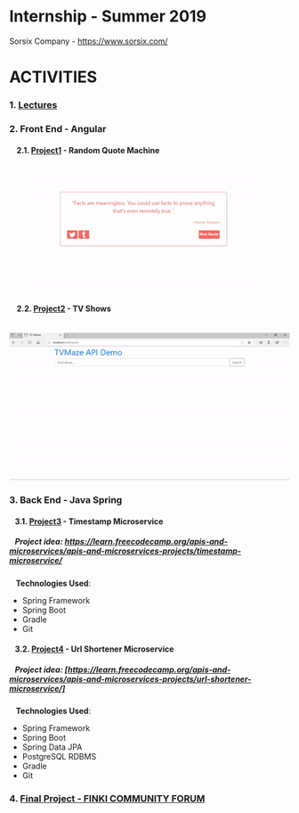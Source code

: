 # Internship - Summer 2019

Sorsix Company - https://www.sorsix.com/


# ACTIVITIES

### 1. [Lectures](https://github.com/FisnikL/Internship-Summer-2019/tree/master/Sorsix-Material)
### 2. Front End - Angular  
#### &nbsp;&nbsp;&nbsp;&nbsp;2.1. [Project1](https://github.com/FisnikL/Internship-Summer-2019/tree/master/Projects/1.%20Front%20End%20-%20Angular/random-quote-spring-2019/random-quote-machine-FL) - Random Quote Machine
&nbsp;&nbsp;&nbsp;&nbsp;<img src="https://github.com/FisnikL/Internship-Summer-2019/blob/master/gifs/project1.gif" alt="random quote generator"/>

#### &nbsp;&nbsp;&nbsp;&nbsp;2.2. [Project2](https://github.com/FisnikL/Internship-Summer-2019/tree/master/Projects/1.%20Front%20End%20-%20Angular/tv-shows-interns/tv-shows-FL) - TV Shows  
&nbsp;&nbsp;&nbsp;&nbsp;<img src="https://github.com/FisnikL/Internship-Summer-2019/blob/master/gifs/project2.gif" alt="random quote generator"/>  

### 3. Back End - Java Spring

#### &nbsp;&nbsp;&nbsp;3.1. [Project3](https://github.com/FisnikL/Internship-Summer-2019/tree/master/Projects/2.%20Back%20End%20-%20Spring/timestamp-interns) - Timestamp Microservice 
##### &nbsp;&nbsp;&nbsp;Project idea: https://learn.freecodecamp.org/apis-and-microservices/apis-and-microservices-projects/timestamp-microservice/
&nbsp;&nbsp;&nbsp;**Technologies Used**:     
- Spring Framework
- Spring Boot  
- Gradle  
- Git 
  

#### &nbsp;&nbsp;&nbsp;3.2. [Project4](https://github.com/FisnikL/Internship-Summer-2019/tree/master/Projects/2.%20Back%20End%20-%20Spring/url-shortener-interns) - Url Shortener Microservice

##### &nbsp;&nbsp;&nbsp;Project idea: [https://learn.freecodecamp.org/apis-and-microservices/apis-and-microservices-projects/url-shortener-microservice/]
&nbsp;&nbsp;&nbsp;**Technologies Used**:    
- Spring Framework
- Spring Boot
- Spring Data JPA
- PostgreSQL RDBMS
- Gradle  
- Git 

### 4. [Final Project - FINKI COMMUNITY FORUM](https://github.com/TheRuinKing/Sorsix-Final-Project) 
